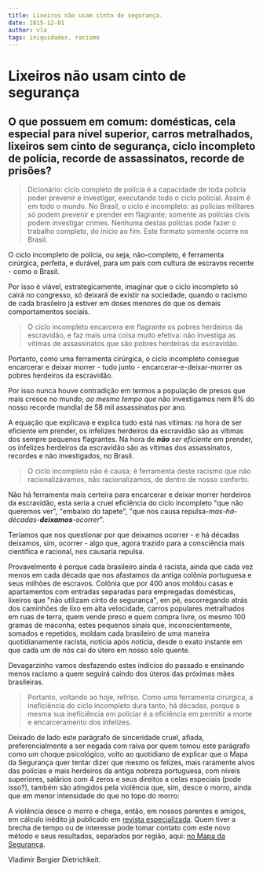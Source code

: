 ```yaml
---
title: Lixeiros não usam cinto de segurança.
date: 2015-12-01
author: vla
tags: iniquidades, racismo
---
```


# Lixeiros não usam cinto de segurança

## O que possuem em comum: domésticas, cela especial para nível superior, carros metralhados, lixeiros sem cinto de segurança, ciclo incompleto de polícia, recorde de assassinatos, recorde de prisões?

> Dicionário: ciclo completo de polícia é a capacidade de toda polícia poder prevenir e investigar, executando todo o ciclo policial. Assim é em todo o mundo. No Brasil, o ciclo é incompleto: as polícias militares só podem prevenir e prender em flagrante; somente as polícias civis podem investigar crimes. Nenhuma destas polícias pode fazer o trabalho completo, do início ao fim. Este formato somente ocorre no Brasil.

O ciclo incompleto de polícia, ou seja, não-completo, é ferramenta cirúrgica, perfeita, e durável, para um país com cultura de escravos recente - como o Brasil.

Por isso é viável, estrategicamente, imaginar que o ciclo incompleto só cairá no congresso, só deixará de existir na sociedade, quando o racismo de cada brasileiro já estiver em doses menores do que os demais comportamentos sociais.

> O ciclo incompleto encarcera em flagrante os pobres herdeiros da escravidão, e faz mais uma coisa muito efetiva: não investiga as vítimas de assassinatos que são pobres herdeiras da escravidão.

Portanto, como uma ferramenta cirúrgica, o ciclo incompleto consegue encarcerar e deixar morrer - tudo junto - encarcerar-e-deixar-morrer os pobres herdeiros da escravidão.

Por isso nunca houve contradição em termos a população de presos que mais cresce no mundo; *ao mesmo tempo que* não investigamos nem 8% do nosso recorde mundial de 58 mil assassinatos por ano.

A equação que explicava e explica tudo está nas vítimas: na hora de ser eficiente em prender, os infelizes herdeiros da escravidão são as vítimas dos sempre pequenos flagrantes. Na hora de ***não** ser eficiente* em prender, os infelizes herdeiros da escravidão são as vítimas dos assassinatos, recordes e não investigados, no Brasil.

> O ciclo incompleto não é causa; é ferramenta deste racismo que não racionalizávamos, não racionalizamos, de dentro de nosso conforto.

Não há ferramenta mais certeira para encarcerar e deixar morrer herdeiros da escravidão, esta seria a cruel eficiência do ciclo incompleto "que não queremos ver", "embaixo do tapete", "que nos causa repulsa-*mas-há-décadas-**deixamos**-ocorrer*".

Teríamos que nos questionar por que deixamos ocorrer - e há décadas deixamos, sim, ocorrer - algo que, agora trazido para a consciência mais científica e racional, nos causaria repulsa.

Provavelmente é porque cada brasileiro ainda é racista, ainda que cada vez menos em cada década que nos afastamos da antiga colônia portuguesa e seus milhões de escravos. Colônia que por 400 anos moldou casas e apartamentos com entradas separadas para empregadas domésticas, lixeiros que "não utilizam cinto de segurança", em pé, escorregando atrás dos caminhões de lixo em alta velocidade, carros populares metralhados em ruas de terra, quem vende preso e quem compra livre, os mesmo 100 gramas de maconha, estes pequenos sinais que, inconscientemente, somados e repetidos, moldam cada brasileiro de uma maneira quotidianamente racista, notícia após notícia, desde o exato instante em que cada um de nós cai do útero em nosso solo quente.

Devagarzinho vamos desfazendo estes indícios do passado e ensinando menos racismo a quem seguirá caindo dos úteros das próximas mães brasileiras.

> Portanto, voltando ao hoje, refriso. Como uma ferramenta cirúrgica, a ineficiência do ciclo incompleto dura tanto, há décadas, porque a mesma sua ineficiência em policiar é a eficiência em permitir a morte e encarceramento dos infelizes.

Deixado de lado este parágrafo de sinceridade cruel, afiada, preferencialmente a ser negada com raiva por quem tomou este parágrafo como um choque psicológico, volto ao quotidiano de explicar que o Mapa da Segurança quer tentar dizer que mesmo os felizes, mais raramente alvos das polícias e mais herdeiros da antiga nobreza portuguesa, com níveis superiores, salários com 4 zeros e seus direitos a celas especiais (pode isso?), também são atingidos pela violência que, sim, desce o morro, ainda que em menor intensidade do que no topo do morro:

A violência desce o morro e chega, então, em nossos parentes e amigos, em cálculo inédito já publicado em <a href="http://www.revistacalculo.com.br/um-boeing-737-caindo-todo-dia/" target="_blank">revista especializada</a>. Quem tiver a brecha de tempo ou de interesse pode tomar contato com este novo método e seus resultados, separados por região, aqui: <a href="http://mapadaseguranca.com/" target="_blank">no Mapa da Segurança</a>.

Vladimir Bergier Dietrichkeit.

